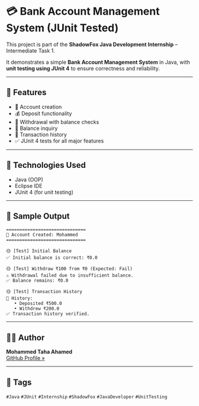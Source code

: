 # 💳 Bank Account Management System (JUnit Tested)

This project is part of the **ShadowFox Java Development Internship** – Intermediate Task 1.

It demonstrates a simple **Bank Account Management System** in Java, with **unit testing using JUnit 4** to ensure correctness and reliability.

---

## 🚀 Features

- 👤 Account creation  
- 💰 Deposit functionality  
- 💸 Withdrawal with balance checks  
- 💼 Balance inquiry  
- 📜 Transaction history  
- ✅ JUnit 4 tests for all major features

---

## 🧪 Technologies Used

- Java (OOP)  
- Eclipse IDE  
- JUnit 4 (for unit testing)

---

## 📸 Sample Output

```
==============================
👤 Account Created: Mohammed
==============================

🟡 [Test] Initial Balance
✅ Initial balance is correct: ₹0.0

🟡 [Test] Withdraw ₹100 from ₹0 (Expected: Fail)
⚠️ Withdrawal failed due to insufficient balance.
✅ Balance remains: ₹0.0

🟡 [Test] Transaction History
🧾 History:
   • Deposited ₹500.0
   • Withdrew ₹200.0
✅ Transaction history verified.
```

---

## 👨‍💻 Author

**Mohammed Taha Ahamed**  
[GitHub Profile »](https://github.com/MohammedTaha-751)

---

## 📌 Tags

`#Java` `#JUnit` `#Internship` `#ShadowFox` `#JavaDeveloper` `#UnitTesting`
